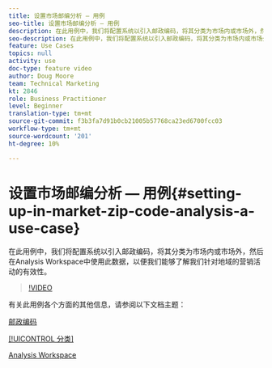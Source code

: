 ```yaml
---
title: 设置市场邮编分析 — 用例
seo-title: 设置市场邮编分析 — 用例
description: 在此用例中，我们将配置系统以引入邮政编码，将其分类为市场内或市场外，然后在Analysis Workspace中使用此数据，以便我们能够了解我们针对地域的营销活动的有效性。
seo-description: 在此用例中，我们将配置系统以引入邮政编码，将其分类为市场内或市场外，然后在Analysis Workspace中使用此数据，以便我们能够了解我们针对地域的营销活动的有效性。
feature: Use Cases
topics: null
activity: use
doc-type: feature video
author: Doug Moore
team: Technical Marketing
kt: 2846
role: Business Practitioner
level: Beginner
translation-type: tm+mt
source-git-commit: f3b3fa7d91b0cb21005b57768ca23ed6700fcc03
workflow-type: tm+mt
source-wordcount: '201'
ht-degree: 10%

---
```



# 设置市场邮编分析 — 用例{#setting-up-in-market-zip-code-analysis-a-use-case}

在此用例中，我们将配置系统以引入邮政编码，将其分类为市场内或市场外，然后在Analysis Workspace中使用此数据，以便我们能够了解我们针对地域的营销活动的有效性。

>[!VIDEO](https://video.tv.adobe.com/v/27052/?quality=12)

有关此用例各个方面的其他信息，请参阅以下文档主题：

[邮政编码](https://marketing.adobe.com/resources/help/en_US/reference/reports_zip.html)

[[!UICONTROL 分类]](https://marketing.adobe.com/resources/help/zh_CN/reference/classifications.html)

[Analysis Workspace](https://marketing.adobe.com/resources/help/zh_CN/analytics/analysis-workspace/analysis-workspace-features.html)
